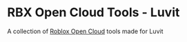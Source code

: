 # RBX Open Cloud Tools - Luvit
A collection of [Roblox Open Cloud](https://create.roblox.com/docs/open-cloud) tools made for Luvit
